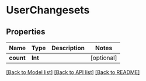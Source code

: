 # UserChangesets

## Properties
Name | Type | Description | Notes
------------ | ------------- | ------------- | -------------
**count** | **Int** |  | [optional] 

[[Back to Model list]](../README.md#documentation-for-models) [[Back to API list]](../README.md#documentation-for-api-endpoints) [[Back to README]](../README.md)


